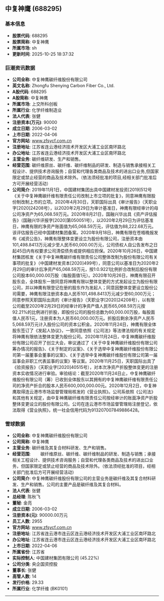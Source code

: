 ## 中复神鹰 (688295)

### 基本信息

- **股票代码**: 688295
- **股票简称**: 中复神鹰
- **所属市场**: sh
- **更新时间**: 2025-10-25 18:37:32

### 巨潮资讯数据

- **公司全称**: 中复神鹰碳纤维股份有限公司
- **英文名称**: Zhongfu Shenying Carbon Fiber Co., Ltd.
- **A股代码**: 688295
- **A股简称**: 中复神鹰
- **所属市场**: 上交所科创板
- **所属行业**: 化学纤维制造业
- **法人代表**: 张健
- **注册资本(万元)**: 90000
- **成立日期**: 2006-03-02
- **上市日期**: 2022-04-06
- **官方网站**: www.zfsycf.com.cn
- **注册地址**: 江苏省连云港经济技术开发区大浦工业区南环路北
- **办公地址**: 江苏省连云港经济技术开发区大浦工业区南环路北
- **主营业务**: 碳纤维研发、生产和销售。
- **经营范围**: 碳纤维原丝、碳纤维、碳纤维制品的研发、制造与销售承接相关工程设计、提供技术咨询服务；自营和代理各类商品及技术的进出口业务,但国家限定或禁止经营的商品及技术除外。（依法须经批准的项目,经相关部门批准后方可开展经营活动）
- **公司简介**: 2019年11月1日，中国建材集团出具中国建材发投资[2019]512号《关于中复神鹰碳纤维有限责任公司改制上市立项的批复》，同意神鹰有限股份制改制上市的立项。2020年4月30日，天职国际出具《审计报告》（天职业字[2020]24208号），以2020年2月29日为审计基准日，神鹰有限经审计的母公司净资产为65,068.59万元。2020年8月21日，国融兴华出具《资产评估报告》（国融兴华评报字[2020]第050051号），以2020年2月29日为评估基准日，神鹰有限的净资产账面值为65,068.59万元，评估值为88,222.68万元。该评估报告已经中国建材集团备案。2020年9月18日，神鹰有限在苍梧晚报发布《减资公告》，神鹰有限整体变更设立为股份有限公司，注册资本由101,498.8413万元减少至人民币60,000.00万元，公司债权人自公告发布之日起45日内有权要求公司清偿债务或提供相应担保。2020年10月26日，中国建材集团核发《关于中复神鹰碳纤维有限责任公司整体改制为股份有限公司有关事项的批复》（中国建材发资本[2020]499号），同意公司以基准日为2020年2月29日的审计后净资产65,068.59万元，按1:0.9221比例折合改制后股份有限公司股本60,000.00万股（每股面值1元）。2020年10月26日，神鹰有限召开股东会，全体股东一致同意将神鹰有限以整体变更的方式发起设立为股份有限公司，并以神鹰有限登记在册的股东作为发起人；同意因整体变更设立股份公司需要，神鹰有限注册资本由人民币101,498.8413万元减少至60,000万元；同意参照天职国际出具的《审计报告》（天职业字[2020]24208号），以有限公司截至2020年2月29日的经审计的净资产值人民币65,068.59万元按92.21%的比例进行折股，即股份公司的股份总数为60,000.00万股，每股面值人民币1元，注册资本为人民币60,000.00万元。折股后剩余净资产人民币5,068.59万元计入股份公司的资本公积金。2020年11月24日，神鹰有限全体股东签订了《发起人协议》，一致同意依照《公司法》等法律法规的有关规定将神鹰有限依法整体变更为股份公司。2020年11月24日，中复神鹰碳纤维股份有限公司召开了创立大会，审议通过了《关于中复神鹰碳纤维股份有限公司筹办情况的报告》、《关于制定的议案》、《关于选举中复神鹰碳纤维股份有限公司第一届董事会董事的议案》、《关于选举中复神鹰碳纤维股份有限公司第一届监事会非职工代表监事的议案》等议案。2020年11月25日，天职国际出具了《验资报告》（天职业字[2020]40515号），对本次净资产折股整体变更的注册资本实收情况进行审验。审验结论：截至2020年11月24日止，中复神鹰碳纤维股份有限公司（筹）已收到全体股东以其拥有的中复神鹰碳纤维有限责任公司的净资产折合的股本人民币600,000,000.00元。2020年12月2日，中复神鹰取得连云港市市场监督管理局核发的《营业执照》。公司系依照《公司法》和其他有关规定，由中复神鹰碳纤维有限责任公司按经审计的账面净资产折股整体变更设立的股份有限公司。公司在连云港市市场监督管理局注册登记，依法取得《营业执照》，统一社会信用代码为913207007849886428。

### 雪球数据

- **公司全称**: 中复神鹰碳纤维股份有限公司
- **公司简称**: 中复神鹰
- **主营业务**: 碳纤维及其复合材料研发、生产和销售。
- **经营范围**: 　　碳纤维原丝、碳纤维、碳纤维制品的研发、制造与销售；承接相关工程设计、提供技术咨询服务；自营和代理各类商品及技术的进出口业务，但国家限定或禁止经营的商品及技术除外。（依法须经批准的项目，经相关部门批准后方可开展经营活动）
- **公司简介**: 中复神鹰碳纤维股份有限公司的主营业务是碳纤维及其复合材料研发、生产和销售。公司的主要产品是碳纤维及其复合材料。
- **法人代表**: 张健
- **总经理**: 陈秋飞
- **董秘**: 金亮
- **成立日期**: 2006-03-02
- **注册资本(元)**: 90000.00万元
- **员工人数**: 2955
- **官方网站**: www.zfsycf.com.cn
- **注册地址**: 江苏省连云港市连云区连云港经济技术开发区大浦工业区南环路北
- **办公地址**: 江苏省连云港市连云区连云港经济技术开发区大浦工业区南环路北
- **上市日期**: 2022-04-06
- **所属省份**: 江苏省
- **实际控制人**: 中国建材集团有限公司 (45.22%)
- **公司分类**: 央企国资控股
- **董事长**: 张健
- **高管人数**: 14
- **发行价格**: 29.33
- **所属行业**: 化学纤维 (BK0101)

---